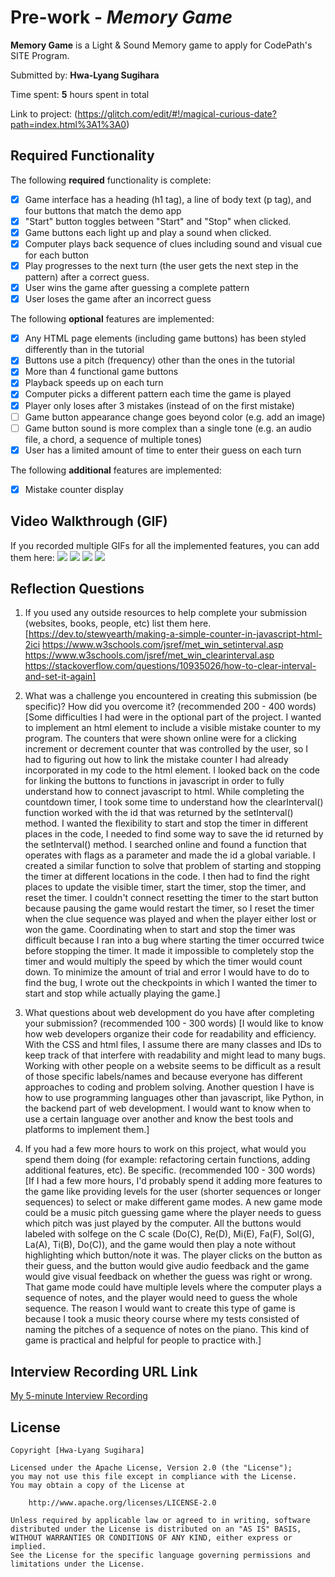 # Pre-work - *Memory Game*

**Memory Game** is a Light & Sound Memory game to apply for CodePath's SITE Program. 

Submitted by: **Hwa-Lyang Sugihara**

Time spent: **5** hours spent in total

Link to project: (https://glitch.com/edit/#!/magical-curious-date?path=index.html%3A1%3A0)

## Required Functionality

The following **required** functionality is complete:

* [x] Game interface has a heading (h1 tag), a line of body text (p tag), and four buttons that match the demo app
* [x] "Start" button toggles between "Start" and "Stop" when clicked. 
* [x] Game buttons each light up and play a sound when clicked. 
* [x] Computer plays back sequence of clues including sound and visual cue for each button
* [x] Play progresses to the next turn (the user gets the next step in the pattern) after a correct guess. 
* [x] User wins the game after guessing a complete pattern
* [x] User loses the game after an incorrect guess

The following **optional** features are implemented:

* [x] Any HTML page elements (including game buttons) has been styled differently than in the tutorial
* [x] Buttons use a pitch (frequency) other than the ones in the tutorial
* [x] More than 4 functional game buttons
* [x] Playback speeds up on each turn
* [x] Computer picks a different pattern each time the game is played
* [x] Player only loses after 3 mistakes (instead of on the first mistake)
* [ ] Game button appearance change goes beyond color (e.g. add an image)
* [ ] Game button sound is more complex than a single tone (e.g. an audio file, a chord, a sequence of multiple tones)
* [x] User has a limited amount of time to enter their guess on each turn

The following **additional** features are implemented:
* [x] Mistake counter display

## Video Walkthrough (GIF)

If you recorded multiple GIFs for all the implemented features, you can add them here:
![](https://recordit.co/jfoKXGKtjv)
![](https://recordit.co/1Cftak9n8q)
![](https://recordit.co/Y75Ep7xirs)
![](https://recordit.co/sW4JUTC0E4)

## Reflection Questions
1. If you used any outside resources to help complete your submission (websites, books, people, etc) list them here. 
[https://dev.to/stewyearth/making-a-simple-counter-in-javascript-html-2ici
https://www.w3schools.com/jsref/met_win_setinterval.asp
https://www.w3schools.com/jsref/met_win_clearinterval.asp
https://stackoverflow.com/questions/10935026/how-to-clear-interval-and-set-it-again]

2. What was a challenge you encountered in creating this submission (be specific)? How did you overcome it? (recommended 200 - 400 words) 
[Some difficulties I had were in the optional part of the project. I wanted to implement an html element to include a visible mistake counter to my program. The counters that were shown online were for a clicking increment or decrement counter that was controlled by the user, so I had to figuring out how to link the mistake counter I had already incorporated in my code to the html element. I looked back on the code for linking the buttons to functions in javascript in order to fully understand how to connect javascript to html. 
While completing the countdown timer, I took some time to understand how the clearInterval() function worked with the id that was returned by the setInterval() method. I wanted the flexibility to start and stop the timer in different places in the code, I needed to find some way to save the id returned by the setInterval() method. I searched online and found a function that operates with flags as a parameter and made the id a global variable. I created a similar function to solve that problem of starting and stopping the timer at different locations in the code. I then had to find the right places to update the visible timer, start the timer, stop the timer, and reset the timer. I couldn't connect resetting the timer to the start button because pausing the game would restart the timer, so I reset the timer when the clue sequence was played and when the player either lost or won the game. Coordinating when to start and stop the timer was difficult because I ran into a bug where starting the timer occurred twice before stopping the timer. It made it impossible to completely stop the timer and would multiply the speed by which the timer would count down. To minimize the amount of trial and error I would have to do to find the bug, I wrote out the checkpoints in which I wanted the timer to start and stop while actually playing the game.]

3. What questions about web development do you have after completing your submission? (recommended 100 - 300 words) 
[I would like to know how web developers organize their code for readability and efficiency. With the CSS and html files, I assume there are many classes and IDs to keep track of that interfere with readability and might lead to many bugs. Working with other people on a website seems to be difficult as a result of those specific labels/names and because everyone has different approaches to coding and problem solving. Another question I have is how to use programming languages other than javascript, like Python, in the backend part of web development. I would want to know when to use a certain language over another and know the best tools and platforms to implement them.]

4. If you had a few more hours to work on this project, what would you spend them doing (for example: refactoring certain functions, adding additional features, etc). Be specific. (recommended 100 - 300 words) 
[If I had a few more hours, I'd probably spend it adding more features to the game like providing levels for the user (shorter sequences or longer sequences) to select or make different game modes. 
A new game mode could be a  music pitch guessing game where the player needs to guess which pitch was just played by the computer. All the buttons would labeled with solfege on the C scale (Do(C), Re(D), Mi(E), Fa(F), Sol(G), La(A), Ti(B), Do(C)), and the game would then play a note without highlighting which button/note it was. The player clicks on the button as their guess, and the button would give audio feedback and the game would give visual feedback on whether the guess was right or wrong. That game mode could have multiple levels where the computer plays a sequence of notes, and the player would need to guess the whole sequence. The reason I would want to create this type of game is because I took a music theory course where my tests consisted of naming the pitches of a sequence of notes on the piano. This kind of game is practical and helpful for people to practice with.]



## Interview Recording URL Link

[My 5-minute Interview Recording](https://www.loom.com/share/85139468c9494484a672c21218f1cd98)


## License

    Copyright [Hwa-Lyang Sugihara]

    Licensed under the Apache License, Version 2.0 (the "License");
    you may not use this file except in compliance with the License.
    You may obtain a copy of the License at

        http://www.apache.org/licenses/LICENSE-2.0

    Unless required by applicable law or agreed to in writing, software
    distributed under the License is distributed on an "AS IS" BASIS,
    WITHOUT WARRANTIES OR CONDITIONS OF ANY KIND, either express or implied.
    See the License for the specific language governing permissions and
    limitations under the License.
